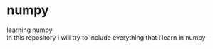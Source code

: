 # numpy
learning numpy<br />
in this repository i will try to include everything that i learn in numpy
